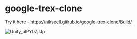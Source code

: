 # google-trex-clone

Try it here - https://nikseell.github.io/google-trex-clone/Build/

![Unity_ulPY0ZjIJp](https://github.com/Nikseell/google-trex-clone/assets/78307048/784eeb9a-b091-4871-8da5-7755f3d4573c)

